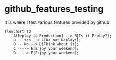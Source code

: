 # github_features_testing
It is where I test various features provided by github


```mermaid
flowchart TD
    A[Deploy to Production] --> B{Is it Friday?};
    B -- Yes --> C[Do not Deploy!];
    B -- No --> D[Think About it];
    C ----> E[Enjoy your weekend];
    D ----> E[Enjoy your weekend];
```
